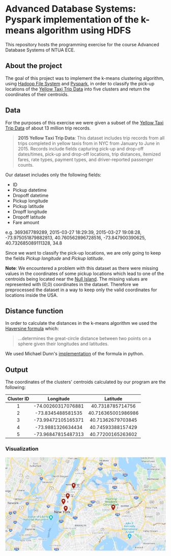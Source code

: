 # Advanced Database Systems: Pyspark implementation of the k-means algorithm using HDFS
This repository hosts the programming exercise for the course Advanced Database Systems of NTUA ECE.

## About the project
The goal of this project was to implement the k-means clustering algorithm, using [Hadoop File System](https://hadoop.apache.org/) and [Pyspark](https://spark.apache.org/), in order to classify the pick-up locations of the [Yellow Taxi Trip Data](https://data.cityofnewyork.us/Transportation/2015-Yellow-Taxi-Trip-Data/ba8s-jw6u) into five clusters and return the coordinates of their centroids.

## Data
For the purposes of this exercise we were given a subset of the [Yellow Taxi Trip Data](https://data.cityofnewyork.us/Transportation/2015-Yellow-Taxi-Trip-Data/ba8s-jw6u) of about 13 million trip records.

>**2015 Yellow Taxi Trip Data**: This dataset includes trip records from all trips completed in yellow taxis from in NYC from January to June in 2015.  Records include fields capturing pick-up and drop-off dates/times, pick-up and drop-off locations, trip distances, itemized fares, rate types, payment types, and driver-reported passenger counts. 

Our dataset includes only the following fields:
- ID
- Pickup datetime
- Dropoff datetime
- Pickup longitude
- Pickup latitude
- Dropff longitude
- Dropoff latitude
- Fare amount

e.g. 369367789289, 2015-03-27 18:29:39, 2015-03-27 19:08:28, -73.975051879882813, 40.760562896728516, -73.847900390625, 40.732685089111328, 34.8

Since we want to classify the pick-up locations, we are only going to keep the fields *Pickup longitude* and *Pickup latitude*. 

**Note**: We encountered a problem with this dataset as there were missing values in the coordinates of some pickup locations which lead to one of the centroids being located near the [Null Island](https://en.wikipedia.org/wiki/Null_Island). The missing values are represented with (0,0) coordinates in the dataset. Therefore we preprocessed the dataset in a way to keep only the valid coordinates for locations inside the USA.

## Distance function
In order to calculate the distances in the k-means algorithm we used the [Haversine formula](https://en.wikipedia.org/wiki/Haversine_formula) which:
> ...determines the great-circle distance between two points on a sphere given their longitudes and latitudes.

We used Michael Dunn's [implementation](https://stackoverflow.com/a/4913653) of the formula in python.

## Output
The coordinates of the clusters' centroids calculated by our program are the following:

| Cluster ID |      Longitude     |      Latitude      |
|:----------:|:------------------:|:------------------:|
|      1     | -74.00260317076881 |  40.7318785714756  |
|      2     |  -73.8345488581535 | 40.716365001986986 |
|      3     | -73.99472105165371 |  40.71362679703845 |
|      4     |  -73.9881326634434 |  40.74593388157429 |
|      5     | -73.96847815487313 |  40.77200165263602 |

### Visualization
![Yellow-Trip-Data clusters](./output/output.png)

